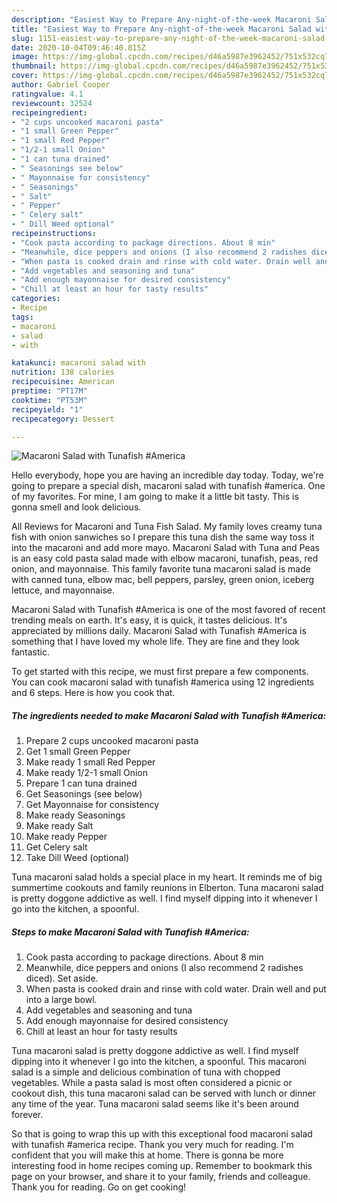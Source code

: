 ```yaml
---
description: "Easiest Way to Prepare Any-night-of-the-week Macaroni Salad with Tunafish #America"
title: "Easiest Way to Prepare Any-night-of-the-week Macaroni Salad with Tunafish #America"
slug: 1151-easiest-way-to-prepare-any-night-of-the-week-macaroni-salad-with-tunafish-america
date: 2020-10-04T09:46:40.815Z
image: https://img-global.cpcdn.com/recipes/d46a5987e3962452/751x532cq70/macaroni-salad-with-tunafish-america-recipe-main-photo.jpg
thumbnail: https://img-global.cpcdn.com/recipes/d46a5987e3962452/751x532cq70/macaroni-salad-with-tunafish-america-recipe-main-photo.jpg
cover: https://img-global.cpcdn.com/recipes/d46a5987e3962452/751x532cq70/macaroni-salad-with-tunafish-america-recipe-main-photo.jpg
author: Gabriel Cooper
ratingvalue: 4.1
reviewcount: 32524
recipeingredient:
- "2 cups uncooked macaroni pasta"
- "1 small Green Pepper"
- "1 small Red Pepper"
- "1/2-1 small Onion"
- "1 can tuna drained"
- " Seasonings see below"
- " Mayonnaise for consistency"
- " Seasonings"
- " Salt"
- " Pepper"
- " Celery salt"
- " Dill Weed optional"
recipeinstructions:
- "Cook pasta according to package directions. About 8 min"
- "Meanwhile, dice peppers and onions (I also recommend 2 radishes diced). Set aside."
- "When pasta is cooked drain and rinse with cold water. Drain well and put into a large bowl."
- "Add vegetables and seasoning and tuna"
- "Add enough mayonnaise for desired consistency"
- "Chill at least an hour for tasty results"
categories:
- Recipe
tags:
- macaroni
- salad
- with

katakunci: macaroni salad with 
nutrition: 138 calories
recipecuisine: American
preptime: "PT17M"
cooktime: "PT53M"
recipeyield: "1"
recipecategory: Dessert

---
```



![Macaroni Salad with Tunafish #America](https://img-global.cpcdn.com/recipes/d46a5987e3962452/751x532cq70/macaroni-salad-with-tunafish-america-recipe-main-photo.jpg)

Hello everybody, hope you are having an incredible day today. Today, we're going to prepare a special dish, macaroni salad with tunafish #america. One of my favorites. For mine, I am going to make it a little bit tasty. This is gonna smell and look delicious.

All Reviews for Macaroni and Tuna Fish Salad. My family loves creamy tuna fish with onion sanwiches so I prepare this tuna dish the same way toss it into the macaroni and add more mayo. Macaroni Salad with Tuna and Peas is an easy cold pasta salad made with elbow macaroni, tunafish, peas, red onion, and mayonnaise. This family favorite tuna macaroni salad is made with canned tuna, elbow mac, bell peppers, parsley, green onion, iceberg lettuce, and mayonnaise.

Macaroni Salad with Tunafish #America is one of the most favored of recent trending meals on earth. It's easy, it is quick, it tastes delicious. It's appreciated by millions daily. Macaroni Salad with Tunafish #America is something that I have loved my whole life. They are fine and they look fantastic.


To get started with this recipe, we must first prepare a few components. You can cook macaroni salad with tunafish #america using 12 ingredients and 6 steps. Here is how you cook that.

<!--inarticleads1-->

##### The ingredients needed to make Macaroni Salad with Tunafish #America:

1. Prepare 2 cups uncooked macaroni pasta
1. Get 1 small Green Pepper
1. Make ready 1 small Red Pepper
1. Make ready 1/2-1 small Onion
1. Prepare 1 can tuna drained
1. Get  Seasonings (see below)
1. Get  Mayonnaise for consistency
1. Make ready  Seasonings
1. Make ready  Salt
1. Make ready  Pepper
1. Get  Celery salt
1. Take  Dill Weed (optional)


Tuna macaroni salad holds a special place in my heart. It reminds me of big summertime cookouts and family reunions in Elberton. Tuna macaroni salad is pretty doggone addictive as well. I find myself dipping into it whenever I go into the kitchen, a spoonful. 

<!--inarticleads2-->

##### Steps to make Macaroni Salad with Tunafish #America:

1. Cook pasta according to package directions. About 8 min
1. Meanwhile, dice peppers and onions (I also recommend 2 radishes diced). Set aside.
1. When pasta is cooked drain and rinse with cold water. Drain well and put into a large bowl.
1. Add vegetables and seasoning and tuna
1. Add enough mayonnaise for desired consistency
1. Chill at least an hour for tasty results


Tuna macaroni salad is pretty doggone addictive as well. I find myself dipping into it whenever I go into the kitchen, a spoonful. This macaroni salad is a simple and delicious combination of tuna with chopped vegetables. While a pasta salad is most often considered a picnic or cookout dish, this tuna macaroni salad can be served with lunch or dinner any time of the year. Tuna macaroni salad seems like it&#39;s been around forever. 

So that is going to wrap this up with this exceptional food macaroni salad with tunafish #america recipe. Thank you very much for reading. I'm confident that you will make this at home. There is gonna be more interesting food in home recipes coming up. Remember to bookmark this page on your browser, and share it to your family, friends and colleague. Thank you for reading. Go on get cooking!
